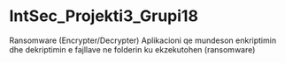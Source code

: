 # IntSec_Projekti3_Grupi18
Ransomware (Encrypter/Decrypter)
Aplikacioni qe mundeson enkriptimin dhe dekriptimin e fajllave ne folderin ku ekzekutohen (ransomware)
